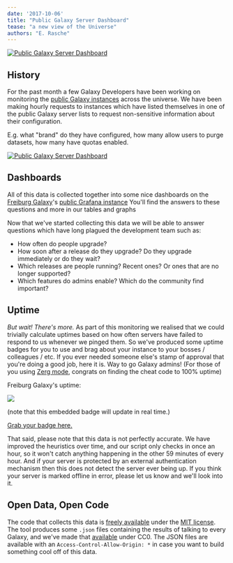 ```yaml
---
date: '2017-10-06'
title: "Public Galaxy Server Dashboard"
tease: "a new view of the Universe"
authors: "E. Rasche"
---
```


[<img class="img-fluid center-block" src="/src/blog/2017-10-public-galaxy-dashboard/dashboard-landing.png" alt="Public Galaxy Server Dashboard" />](https://grafana.denbi.uni-freiburg.de/dashboard/db/public-galaxy-servers)

## History

For the past month a few Galaxy Developers have been working on monitoring the
[public Galaxy instances](/src/public-galaxy-servers/index.md) across the universe. We have been making hourly
requests to instances which have listed themselves in one of the public Galaxy
server lists to request non-sensitive information about their configuration.

E.g. what "brand" do they have configured, how many allow users to purge
datasets, how many have quotas enabled.

[<img class="img-fluid center-block" src="/src/blog/2017-10-public-galaxy-dashboard/dashboard-details.png" alt="Public Galaxy Server Dashboard" />](https://grafana.denbi.uni-freiburg.de/dashboard-solo/snapshot/7pgA1b2OcA0UBteiMx1h5bPlwh7Kzv95?orgId=1&panelId=11&from=1506589516564&to=1506611116564)

## Dashboards

All of this data is collected together into some nice dashboards on the [Freiburg Galaxy](http://www.bioinf.uni-freiburg.de/Galaxy/)'s 
[public Grafana instance](https://grafana.denbi.uni-freiburg.de/dashboard/db/public-galaxy-servers?orgId=1)
You'll find the answers to these questions and more in our tables and graphs

Now that we've started collecting this data we will be able to answer questions
which have long plagued the development team such as:

- How often do people upgrade?
- How soon after a release do they upgrade? Do they upgrade immediately or do they wait?
- Which releases are people running? Recent ones? Or ones that are no longer supported?
- Which features do admins enable? Which do the community find important?

## Uptime

*But wait! There's more.* As part of this monitoring we realised that we could
trivially calculate uptimes based on how often servers have failed to respond
to us whenever we pinged them. So we've produced some uptime badges for you to
use and brag about your instance to your bosses / colleagues / etc. If you ever
needed someone else's stamp of approval that you're doing a good job, here it is.
Way to go Galaxy admins! (For those of you using [Zerg mode](https://github.com/galaxyproject/dagobah-training/blob/2017-montpellier/sessions/10-uwsgi/ex2-zerg-mode.md),
congrats on finding the cheat code to 100% uptime)

Freiburg Galaxy's uptime:

 ![](https://grafana.denbi.uni-freiburg.de/raw/badges/Freiburg_Galaxy.svg)

(note that this embedded badge will update in real time.)

[Grab your badge here.](https://grafana.denbi.uni-freiburg.de/raw/badges/)

That said, please note that this data is not perfectly accurate. We have
improved the heuristics over time, and our script only checks in once an hour,
so it won't catch anything happening in the other 59 minutes of every hour.
And if your server is protected by an external authentication mechanism then
this does not detect the server ever being up.
If you think your server is marked offline in error, please let us know and
we'll look into it.

## Open Data, Open Code

The code that collects this data is [freely available](https://github.com/martenson/public-galaxy-servers) under the [MIT
license](https://github.com/martenson/public-galaxy-servers/blob/master/LICENSE).
The tool produces some `.json` files containing the results of talking to every
Galaxy, and we've made that
[available](https://grafana.denbi.uni-freiburg.de/raw/) under CC0. The JSON
files are available with an `Access-Control-Allow-Origin: *` in case you want
to build something cool off of this data.
